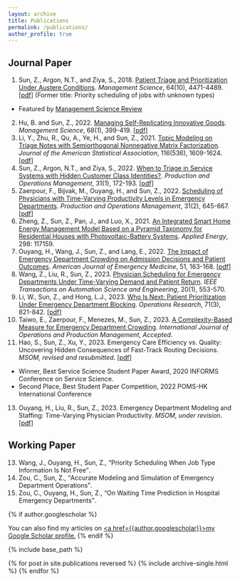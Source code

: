 ```yaml
---
layout: archive
title: Publications
permalink: /publications/
author_profile: true
---
```


## Journal Paper

1. Sun, Z., Argon, N.T., and Ziya, S., 2018. [Patient Triage and Prioritization Under Austere Conditions](https://doi.org/10.1287/mnsc.2017.2855). _Management Science_, 64(10), 4471-4489. [\[pdf\]](/files/Sun-Argon-Ziya_Final.pdf) (Former title: Priority scheduling of jobs with unknown types)
  * Featured by <a href="https://www.informs.org/Blogs/ManSci-Blogs/Management-Science-Review/Patient-Triage-and-Prioritization-Under-Austere-Conditions" style="color: inherit;">Management Science Review</a>
2. Hu, B. and Sun, Z., 2022. [Managing Self-Replicating Innovative Goods](https://doi.org/10.1287/mnsc.2020.3936). _Management Science_, 68(1), 399-419. [\[pdf\]](/files/MS-replication-final.pdf)
3. Li, Y., Zhu, R., Qu, A., Ye, H., and Sun, Z., 2021. [Topic Modeling on Triage Notes with Semiorthogonal Nonnegative Matrix Factorization](https://doi.org/10.1080/01621459.2020.1862667). _Journal of the American Statistical Association_, 116(536), 1609-1624. [\[pdf\]](/files/JASA_Triage_Notes.pdf)
4. Sun, Z., Argon, N.T., and Ziya, S., 2022. [When to Triage in Service Systems with Hidden Customer Class Identities?](https://doi.org/10.1111/poms.13494). _Production and Operations Management_, 31(1), 172-193. [\[pdf\]](/files/Sun-Argon-Ziya-Arrival-POM.pdf)
6. Zaerpour, F., Bijvak, M., Ouyang, H., and Sun, Z., 2022. [Scheduling of Physicians with Time-Varying Productivity Levels in Emergency Departments](https://doi.org/10.1111/poms.13571). _Production and Operations Management_, 31(2), 645-667. [\[pdf\]](/files/Physician_Rostering_POM.pdf)
7. Zheng, Z., Sun, Z., Pan, J., and Luo, X., 2021. [An Integrated Smart Home Energy Management Model Based on a Pyramid Taxonomy for Residential Houses with Photovoltaic-Battery Systems](https://doi.org/10.1016/j.apenergy.2021.117159). _Applied Energy_, 298: 117159.
8. Ouyang, H., Wang, J., Sun, Z., and Lang, E., 2022. [The Impact of Emergency Department Crowding on Admission Decisions and Patient Outcomes](https://doi.org/10.1016/j.ajem.2021.10.049). _American Journal of Emergency Medicine_, 51, 163-168. [\[pdf\]](/files/ED_crowding_impact.pdf)
9. Wang, Z., Liu, R., Sun, Z., 2023. [Physician Scheduling for Emergency Departments Under Time-Varying Demand and Patient Return](https://doi.org/10.1109/TASE.2022.3163259). _IEEE Transactions on Automation Science and Engineering_, 20(1), 553-570.
10. Li, W., Sun, Z., and Hong, L.J., 2023. [Who Is Next: Patient Prioritization Under Emergency Department Blocking](https://doi.org/10.1287/opre.2021.2187). _Operations Research_, 71(3), 821-842. [\[pdf\]](/files/Waiting_Time_Puzzle_final.pdf)
11. Taiwo, E., Zaerpour, F., Menezes, M., Sun, Z., 2023. [A Complexity-Based Measure for Emergency Department Crowding](https://doi.org/10.1108/IJOPM-12-2022-0792). _International Journal of Operations and Production Management, Accepted_.
12. Hao, S., Sun, Z., Xu, Y., 2023. Emergency Care Efficiency vs. Quality: Uncovering Hidden Consequences of Fast-Track Routing Decisions. _MSOM, revised and resubmitted_. [\[pdf\]](https://zhanksun.github.io/files/FT_routing_revised.pdf)
  * Winner, Best Service Science Student Paper Award, 2020 INFORMS Conference on Service Science.
  * Second Place, Best Student Paper Competition, 2022 POMS-HK International Conference
13. Ouyang, H., Liu, R., Sun, Z., 2023. Emergency Department Modeling and Staffing: Time-Varying Physician Productivity. _MSOM, under revision_. [\[pdf\]](https://zhanksun.github.io/files/ED_Modeling_PPH.pdf)

## Working Paper

<ol start="13">
    <li> Wang, J., Ouyang, H., Sun, Z., <q>Priority Scheduling When Job Type Information Is Not Free</q>. </li>
    <li> Zou, C., Sun, Z., <q>Accurate Modeling and Simulation of Emergency Department Operations</q>. </li>
    <li> Zou, C., Ouyang, H., Sun, Z., <q>On Waiting Time Prediction in Hospital Emergency Departments</q>. </li>
</ol>


<!--
[\[pdf\]](/files/ED_Modeling_PPH.pdf)
<a href="https://zhanksun.github.io/files/ED_Modeling_PPH.pdf" style="color: inherit; text-decoration: underline;text-decoration-color:initial;">[pdf]</a>
<li>Hao, S., Sun, Z., Xu, Y., 2022. <q>Emergency Care Efficiency vs. Quality: Uncovering Hidden Consequences of Fast-Track Routing Decisions</q>. <a href="https://zhanksun.github.io/files/FT_routing.pdf" style="color: inherit; text-decoration: underline;text-decoration-color:initial;">[pdf]</a></li>
<li> Cheng Zhu, Beste Kucukyazici, Zhankun Sun, Rick Mah, <q>Design of Specialist Response Policies in Hospital Emergency Departments</q>. </li>
1.  Michele Foster, Zhankun Sun, Dongmei Wang, Grant Innes, Laurie-Ann Baker, Andrew McRae, Eddy Lang, <q>Optimal Shift Duration for Emergency Physician Efficiency, Effectiveness and Safety: A Comparison of 6, 7, and 8-hour Shifts</q>. _Canadian Journal of Emergency Medicine_. P209, 2015. [\[Abstract\]](https://nbtrauma.ca/wp-content/uploads/2020/10/Phelna-et-al-2015.pdf) [\[pdf\]](/files/optimal-shift-duration-for-em-physician-efficiency-foster-abstract-2015.pdf)

## Conference Paper
<ol start="15">
    <li> Michele Foster, Zhankun Sun, Dongmei Wang, Grant Innes, Laurie-Ann Baker, Andrew McRae, Eddy Lang, <q>Optimal Shift Duration for Emergency Physician Efficiency, Effectiveness and Safety: A Comparison of 6, 7, and 8-hour Shifts</q>. <i>Canadian Journal of Emergency Medicine</i>. P209, 2015. <a href="https://nbtrauma.ca/wp-content/uploads/2020/10/Phelna-et-al-2015.pdf" style="color: inherit; text-decoration: underline;text-decoration-color:initial;">[Abstract]</a></li>
</ol>
-->

{% if author.googlescholar %}
<!---
6. Huiyin Ouyang, **Zhankun Sun**, Junyang Wang, <q>Impact of Classification Accuracy for Scheduling Jobs with Unknown Types in Service Systems</q>. _Working paper_.
## Working in Progress
* Huiyin Ouyang, **Zhankun Sun**, <q>On Scheduling a Two-Class Queue with Concave Waiting Cost</q>. _Working paper_.
* <q>Allocation of Intensive Care Unit Beds with Patient Abandonment and Readmission</q>, with H. Ouyang.
* <q>Admission Control under Imperfect Customer Information</q>, with H. Ouyang.
* <q>Mining Triage Notes to Predict Hospital Admissions from Emergency Departments</q>, with H. Ye, et al.

--->
  You can also find my articles on <u><a href=</q>{{author.googlescholar}}</q>>my Google Scholar profile</a>.</u>
{% endif %}

{% include base_path %}

{% for post in site.publications reversed %}
  {% include archive-single.html %}
{% endfor %}

